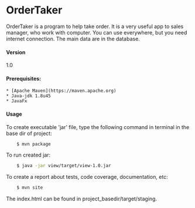 # OrderTaker

OrderTaker is a program to help take order. It is a very useful app to sales manager, who work with computer.
You can use everywhere, but you need internet connection. The main data are in the database.

#### Version

1.0

#### Prerequisites:
    * [Apache Maven](https://maven.apache.org)
    * Java-jdk 1.8u45
    * JavaFx

#### Usage

To create executable 'jar' file, type the following command in terminal in the base dir of project:
```sh
    $ mvn package
```

To run created jar:
```sh
    $ java -jar view/target/view-1.0.jar
```

To create a report about tests, code coverage, documentation, etc:
```sh
    $ mvn site
```

The index.html can be found in project_basedir/target/staging.
